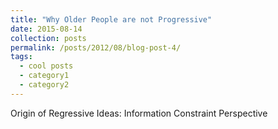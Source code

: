 ```yaml
---
title: "Why Older People are not Progressive"
date: 2015-08-14
collection: posts
permalink: /posts/2012/08/blog-post-4/
tags:
  - cool posts
  - category1
  - category2
---
```


Origin of Regressive Ideas: Information Constraint Perspective
